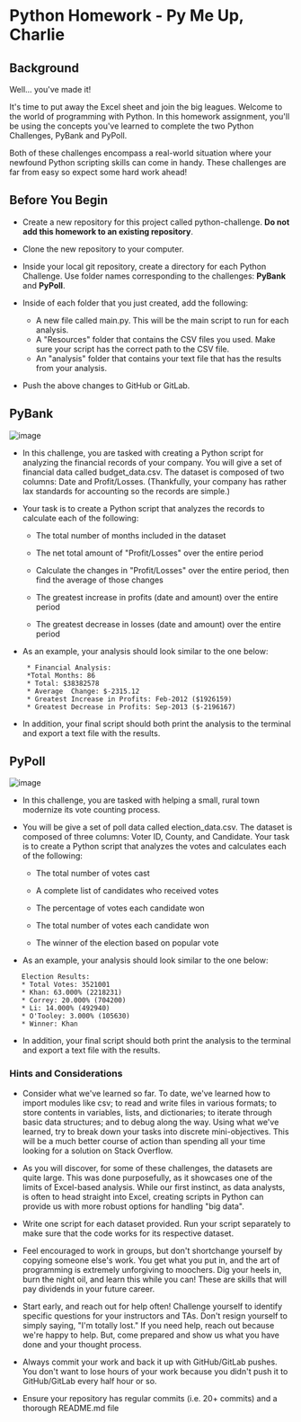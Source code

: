 # Python Homework - Py Me Up, Charlie

## Background
Well... you've made it!

It's time to put away the Excel sheet and join the big leagues. Welcome to the world of programming with Python. In this homework assignment, you'll be using the concepts you've learned to complete the two Python Challenges, PyBank and PyPoll.

Both of these challenges encompass a real-world situation where your newfound Python scripting skills can come in handy. These challenges are far from easy so expect some hard work ahead!

## Before You Begin

- Create a new repository for this project called python-challenge. **Do not add this homework to an existing repository**.

- Clone the new repository to your computer.

- Inside your local git repository, create a directory for each Python Challenge. Use folder names corresponding to the challenges: **PyBank** and  **PyPoll**.

- Inside of each folder that you just created, add the following:

   - A new file called main.py. This will be the main script to run for each analysis.
   - A "Resources" folder that contains the CSV files you used. Make sure your script has the correct path to the CSV file.
   - An "analysis" folder that contains your text file that has the results from your analysis.


- Push the above changes to GitHub or GitLab.


## PyBank
![image](https://user-images.githubusercontent.com/83431185/145317502-78b591c5-d836-4cfd-9d16-f8637d5de776.png)


- In this challenge, you are tasked with creating a Python script for analyzing the financial records of your company. You will give a set of financial data called budget_data.csv. The dataset is composed of two columns: Date and Profit/Losses. (Thankfully, your company has rather lax standards for accounting so the records are simple.)

- Your task is to create a Python script that analyzes the records to calculate each of the following:

   - The total number of months included in the dataset

   - The net total amount of "Profit/Losses" over the entire period

   - Calculate the changes in "Profit/Losses" over the entire period, then find the average of those changes

   - The greatest increase in profits (date and amount) over the entire period

   - The greatest decrease in losses (date and amount) over the entire period


- As an example, your analysis should look similar to the one below:
    ```
     * Financial Analysis: 
     *Total Months: 86
     * Total: $38382578 
     * Average  Change: $-2315.12 
     * Greatest Increase in Profits: Feb-2012 ($1926159) 
     * Greatest Decrease in Profits: Sep-2013 ($-2196167) 
    ```
- In addition, your final script should both print the analysis to the terminal and export a text file with the results.


## PyPoll

![image](https://user-images.githubusercontent.com/83431185/145317732-a8449286-a754-4670-95b4-fe1bf54f3cf7.png)

- In this challenge, you are tasked with helping a small, rural town modernize its vote counting process.

- You will be give a set of poll data called election_data.csv. The dataset is composed of three columns: Voter ID, County, and Candidate. Your task is to create a Python script that analyzes the votes and calculates each of the following:

   - The total number of votes cast

   - A complete list of candidates who received votes

   - The percentage of votes each candidate won

   - The total number of votes each candidate won

   - The winner of the election based on popular vote
  
- As an example, your analysis should look similar to the one below:

```
   Election Results: 
   * Total Votes: 3521001
   * Khan: 63.000% (2218231)
   * Correy: 20.000% (704200)
   * Li: 14.000% (492940)
   * O'Tooley: 3.000% (105630)
   * Winner: Khan
```


- In addition, your final script should both print the analysis to the terminal and export a text file with the results.


### Hints and Considerations


- Consider what we've learned so far. To date, we've learned how to import modules like csv; to read and write files in various formats; to store contents in variables, lists, and dictionaries; to iterate through basic data structures; and to debug along the way. Using what we've learned, try to break down your tasks into discrete mini-objectives. This will be a much better course of action than spending all your time looking for a solution on Stack Overflow.

- As you will discover, for some of these challenges, the datasets are quite large. This was done purposefully, as it showcases one of the limits of Excel-based analysis. While our first instinct, as data analysts, is often to head straight into Excel, creating scripts in Python can provide us with more robust options for handling "big data".

- Write one script for each dataset provided. Run your script separately to make sure that the code works for its respective dataset.

- Feel encouraged to work in groups, but don't shortchange yourself by copying someone else's work. You get what you put in, and the art of programming is extremely unforgiving to moochers. Dig your heels in, burn the night oil, and learn this while you can! These are skills that will pay dividends in your future career.

- Start early, and reach out for help often! Challenge yourself to identify specific questions for your instructors and TAs. Don't resign yourself to simply saying, "I'm totally lost." If you need help, reach out because we're happy to help. But, come prepared and show us what you have done and your thought process.

- Always commit your work and back it up with GitHub/GitLab pushes. You don't want to lose hours of your work because you didn't push it to GitHub/GitLab every half hour or so.

- Ensure your repository has regular commits (i.e. 20+ commits) and a thorough README.md file
